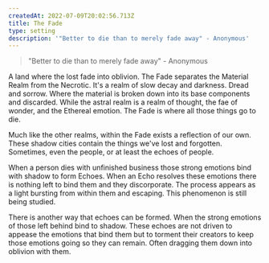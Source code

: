 ```yaml
---
createdAt: 2022-07-09T20:02:56.713Z
title: The Fade
type: setting
description: '"Better to die than to merely fade away" - Anonymous'
---
```

> "Better to die than to merely fade away" - Anonymous

A land where the lost fade into oblivion. The Fade separates the Material Realm from the Necrotic. It's a realm of slow decay and darkness. Dread and sorrow. Where the material is broken down into its base components and discarded. While the astral realm is a realm of thought, the fae of wonder, and the Ethereal emotion. The Fade is where all those things go to die.

Much like the other realms, within the Fade exists a reflection of our own. These shadow cities contain the things we've lost and forgotten. Sometimes, even the people, or at least the echoes of people.

When a person dies with unfinished business those strong emotions bind with shadow to form Echoes. When an Echo resolves these emotions there is nothing left to bind them and they discorporate. The process appears as a light bursting from within them and escaping. This phenomenon is still being studied.

There is another way that echoes can be formed. When the strong emotions of those left behind bind to shadow. These echoes are not driven to appease the emotions that bind them but to torment their creators to keep those emotions going so they can remain. Often dragging them down into oblivion with them.